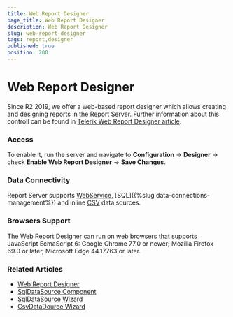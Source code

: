 ```yaml
---
title: Web Report Designer
page_title: Web Report Designer
description: Web Report Designer
slug: web-report-designer
tags: report,designer
published: true
position: 200
---
```


# Web Report Designer

Since R2 2019, we offer a web-based report designer which allows creating and designing reports in the Report Server. 
Further information about this controll can be found in [Telerik Web Report Designer article](https://docs.telerik.com/reporting/web-report-designer).

### Access

To enable it, run the server and navigate to **Configuration** -> **Designer** -> check **Enable Web Report Designer** ->  **Save Changes**.


### Data Connectivity

Report Server supports [WebService](https://docs.telerik.com/reporting/webservicedatasource-component), [SQL]({%slug data-connections-management%}) and inline [CSV](https://docs.telerik.com/reporting/csvdatasource-component) data sources.

### Browsers Support
The Web Report Designer can run on web browsers that supports JavaScript EcmaScript 6: Google Chrome 77.0 or newer; Mozilla Firefox 69.0 or later, Microsoft Edge 44.17763 or later.

### Related Articles

- [Web Report Designer](https://docs.telerik.com/reporting/web-report-designer "Web Report Designer Overview")  
- [SqlDataSource Component](https://docs.telerik.com/reporting/sqldatasource "SqlDataSource Component")
- [SqlDataSource Wizard](https://docs.telerik.com/reporting/web-report-designer-tools-sqldatasource-wizard "SqlDataSource Wizard Overview")
- [CsvDataDource Wizard](https://docs.telerik.com/reporting/csvdatasource-wizard "CsvDataDource Wizard Overview")
